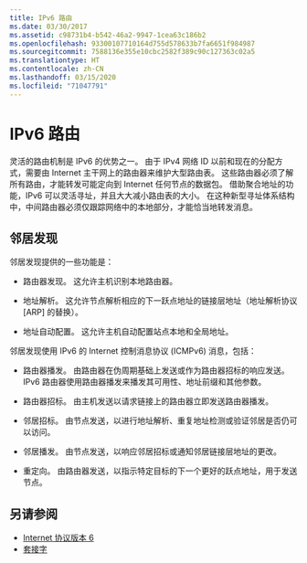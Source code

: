 ```yaml
---
title: IPv6 路由
ms.date: 03/30/2017
ms.assetid: c98731b4-b542-46a2-9947-1cea63c186b2
ms.openlocfilehash: 93300107710164d755d578633b7fa6651f984987
ms.sourcegitcommit: 7588136e355e10cbc2582f389c90c127363c02a5
ms.translationtype: HT
ms.contentlocale: zh-CN
ms.lasthandoff: 03/15/2020
ms.locfileid: "71047791"
---
```

# <a name="ipv6-routing"></a>IPv6 路由
灵活的路由机制是 IPv6 的优势之一。 由于 IPv4 网络 ID 以前和现在的分配方式，需要由 Internet 主干网上的路由器来维护大型路由表。 这些路由器必须了解所有路由，才能转发可能定向到 Internet 任何节点的数据包。 借助聚合地址的功能，IPv6 可以灵活寻址，并且大大减小路由表的大小。 在这种新型寻址体系结构中，中间路由器必须仅跟踪网络中的本地部分，才能恰当地转发消息。  
  
## <a name="neighbor-discovery"></a>邻居发现  
 邻居发现提供的一些功能是：  
  
- 路由器发现。 这允许主机识别本地路由器。  
  
- 地址解析。 这允许节点解析相应的下一跃点地址的链接层地址（地址解析协议 [ARP] 的替换）。  
  
- 地址自动配置。 这允许主机自动配置站点本地和全局地址。  
  
 邻居发现使用 IPv6 的 Internet 控制消息协议 (ICMPv6) 消息，包括：  
  
- 路由器播发。 由路由器在伪周期基础上发送或作为路由器招标的响应发送。 IPv6 路由器使用路由器播发来播发其可用性、地址前缀和其他参数。  
  
- 路由器招标。 由主机发送以请求链接上的路由器立即发送路由器播发。  
  
- 邻居招标。 由节点发送，以进行地址解析、重复地址检测或验证邻居是否仍可以访问。  
  
- 邻居播发。 由节点发送，以响应邻居招标或通知邻居链接层地址的更改。  
  
- 重定向。 由路由器发送，以指示特定目标的下一个更好的跃点地址，用于发送节点。  
  
## <a name="see-also"></a>另请参阅

- [Internet 协议版本 6](internet-protocol-version-6.md)
- [套接字](sockets.md)
